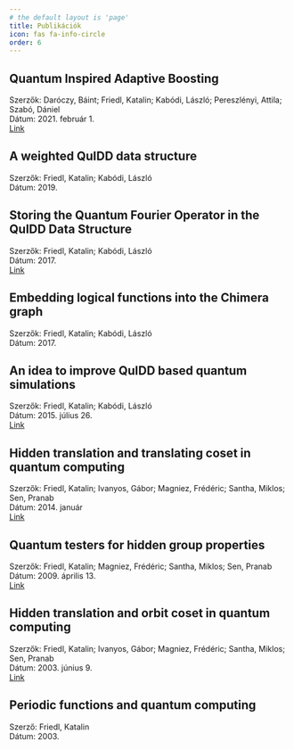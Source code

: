 ```yaml
---
# the default layout is 'page'
title: Publikációk
icon: fas fa-info-circle
order: 6
---
```


## Quantum Inspired Adaptive Boosting

Szerzők: Daróczy, Báint; Friedl, Katalin; Kabódi, László; Pereszlényi, Attila; Szabó, Dániel  
Dátum: 2021. február 1.  
[Link](https://arxiv.org/abs/2102.00949)

## A weighted QuIDD data structure

Szerzők: Friedl, Katalin; Kabódi, László  
Dátum: 2019.  

## Storing the Quantum Fourier Operator in the QuIDD Data Structure

Szerzők: Friedl, Katalin; Kabódi, László  
Dátum: 2017.  
[Link](https://doi.org/10.14232/actacyb.23.2.2017.5)

## Embedding logical functions into the Chimera graph

Szerzők: Friedl, Katalin; Kabódi, László  
Dátum: 2017.  

## An idea to improve QuIDD based quantum simulations

Szerzők: Friedl, Katalin; Kabódi, László  
Dátum: 2015. július 26.  
[Link](https://doi.org/10.3311/PPee.8214)

## Hidden translation and translating coset in quantum computing

Szerzők: Friedl, Katalin; Ivanyos, Gábor; Magniez, Frédéric; Santha, Miklos; Sen, Pranab  
Dátum: 2014. január  
[Link](https://arxiv.org/abs/quant-ph/0211091)

## Quantum testers for hidden group properties

Szerzők: Friedl, Katalin; Magniez, Frédéric; Santha, Miklos; Sen, Pranab  
Dátum: 2009. április 13.  
[Link](https://arxiv.org/abs/quant-ph/0208184)

## Hidden translation and orbit coset in quantum computing

Szerzők: Friedl, Katalin; Ivanyos, Gábor; Magniez, Frédéric; Santha, Miklos; Sen, Pranab  
Dátum: 2003. június 9.  
[Link](https://arxiv.org/abs/quant-ph/0211091)

## Periodic functions and quantum computing

Szerző: Friedl, Katalin  
Dátum: 2003.  
